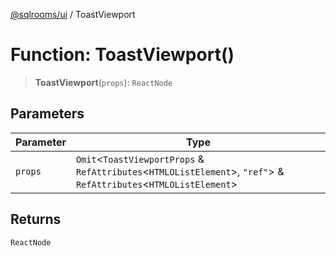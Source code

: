 [@sqlrooms/ui](../index.md) / ToastViewport

# Function: ToastViewport()

> **ToastViewport**(`props`): `ReactNode`

## Parameters

| Parameter | Type |
| ------ | ------ |
| `props` | `Omit`\<`ToastViewportProps` & `RefAttributes`\<`HTMLOListElement`\>, `"ref"`\> & `RefAttributes`\<`HTMLOListElement`\> |

## Returns

`ReactNode`
